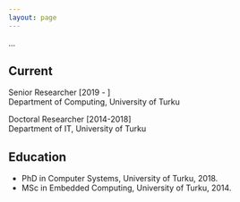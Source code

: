 ```yaml
---
layout: page
---
```

  
...  
## Current

Senior Researcher [2019 - ]  
Department of Computing, University of Turku

Doctoral Researcher [2014-2018]  
Department of IT, University of Turku

## Education

- PhD in Computer Systems, University of Turku, 2018. 
- MSc in Embedded Computing, University of Turku, 2014.

